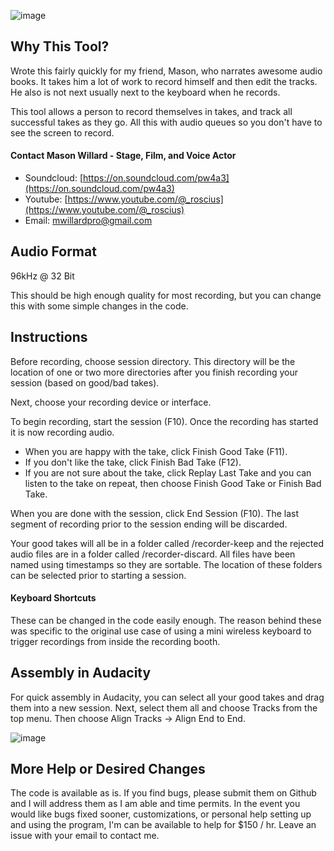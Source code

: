 ![image](https://github.com/mcorrigan/edit-as-you-go-sound-recorder/assets/1253843/dd02dcbc-b9a6-4181-858e-6c734946e308)

## Why This Tool?
Wrote this fairly quickly for my friend, Mason, who narrates awesome audio books. It takes him a lot of work to record himself and then edit the tracks. He also is not next usually next to the keyboard when he records.

This tool allows a person to record themselves in takes, and track all successful takes as they go. All this with audio queues so you don't have to see the screen to record. 

#### Contact Mason Willard - Stage, Film, and Voice Actor
- Soundcloud: [https://on.soundcloud.com/pw4a3](https://on.soundcloud.com/pw4a3)
- Youtube: [https://www.youtube.com/@_roscius](https://www.youtube.com/@_roscius)
- Email: mwillardpro@gmail.com 

## Audio Format
96kHz @ 32 Bit

This should be high enough quality for most recording, but you can change this with some simple changes in the code.

## Instructions
Before recording, choose session directory. This directory will be the location of one or two more directories after you finish recording your session (based on good/bad takes).

Next, choose your recording device or interface.

To begin recording, start the session (F10). Once the recording has started it is now recording audio. 
- When you are happy with the take, click Finish Good Take (F11). 
- If you don't like the take, click Finish Bad Take (F12). 
- If you are not sure about the take, click Replay Last Take and you can listen to the take on repeat, then choose Finish Good Take or Finish Bad Take. 

When you are done with the session, click End Session (F10). The last segment of recording prior to the session ending will be discarded.

Your good takes will all be in a folder called /recorder-keep and the rejected audio files are in a folder called /recorder-discard. All files have been named using timestamps so they are sortable. The location of these folders can be selected prior to starting a session. 

#### Keyboard Shortcuts
These can be changed in the code easily enough. The reason behind these was specific to the original use case of using a mini wireless keyboard to trigger recordings from inside the recording booth.

## Assembly in Audacity
For quick assembly in Audacity, you can select all your good takes and drag them into a new session. Next, select them all and choose Tracks from the top menu. Then choose Align Tracks -> Align End to End.

![image](https://github.com/mcorrigan/edit-as-you-go-sound-recorder/assets/1253843/3c645d7e-7419-463c-8d2f-2d872a518758)

## More Help or Desired Changes
The code is available as is. If you find bugs, please submit them on Github and I will address them as I am able and time permits. In the event you would like bugs fixed sooner, customizations, or personal help setting up and using the program, I'm can be available to help for $150 / hr. Leave an issue with your email to contact me.
